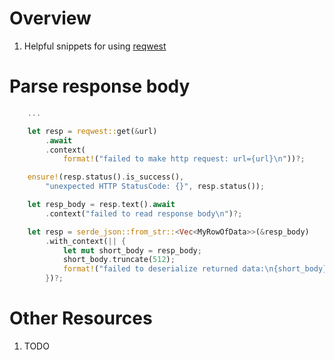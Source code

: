 # Overview
1. Helpful snippets for using [reqwest](https://docs.rs/reqwest/latest/reqwest/)


# Parse response body
```rs
    ...

    let resp = reqwest::get(&url)
        .await
        .context(
            format!("failed to make http request: url={url}\n"))?;

    ensure!(resp.status().is_success(),
        "unexpected HTTP StatusCode: {}", resp.status());

    let resp_body = resp.text().await
        .context("failed to read response body\n")?;

    let resp = serde_json::from_str::<Vec<MyRowOfData>>(&resp_body)
        .with_context(|| {
            let mut short_body = resp_body;
            short_body.truncate(512);
            format!("failed to deserialize returned data:\n{short_body}\n")
        })?;
```

# Other Resources
1. TODO